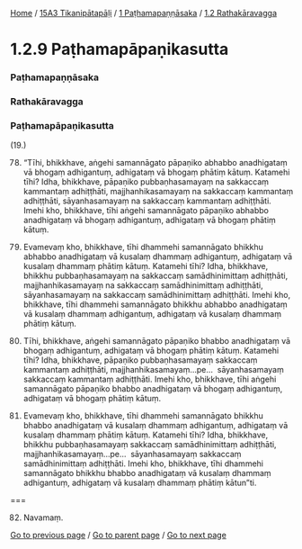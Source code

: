 
[Home](/) / [15A3 Tikanipātapāḷi](/tipitaka/15A3.md) / [1 Paṭhamapaṇṇāsaka](/tipitaka/15A3/1.md) / [1.2 Rathakāravagga](/tipitaka/15A3/1/1.2.md)

# 1.2.9 Paṭhamapāpaṇikasutta

### Paṭhamapaṇṇāsaka

### Rathakāravagga

### Paṭhamapāpaṇikasutta

(19.)

78. “Tīhi, bhikkhave, aṅgehi samannāgato pāpaṇiko abhabbo anadhigataṃ vā bhogaṃ adhigantuṃ, adhigataṃ vā bhogaṃ phātiṃ kātuṃ. Katamehi tīhi? Idha, bhikkhave, pāpaṇiko pubbaṇhasamayaṃ na sakkaccaṃ kammantaṃ adhiṭṭhāti, majjhanhikasamayaṃ na sakkaccaṃ kammantaṃ adhiṭṭhāti, sāyanhasamayaṃ na sakkaccaṃ kammantaṃ adhiṭṭhāti. Imehi kho, bhikkhave, tīhi aṅgehi samannāgato pāpaṇiko abhabbo anadhigataṃ vā bhogaṃ adhigantuṃ, adhigataṃ vā bhogaṃ phātiṃ kātuṃ.

79. Evamevaṃ kho, bhikkhave, tīhi dhammehi samannāgato bhikkhu abhabbo anadhigataṃ vā kusalaṃ dhammaṃ adhigantuṃ, adhigataṃ vā kusalaṃ dhammaṃ phātiṃ kātuṃ. Katamehi tīhi? Idha, bhikkhave, bhikkhu pubbaṇhasamayaṃ na sakkaccaṃ samādhinimittaṃ adhiṭṭhāti, majjhanhikasamayaṃ na sakkaccaṃ samādhinimittaṃ adhiṭṭhāti, sāyanhasamayaṃ na sakkaccaṃ samādhinimittaṃ adhiṭṭhāti. Imehi kho, bhikkhave, tīhi dhammehi samannāgato bhikkhu abhabbo anadhigataṃ vā kusalaṃ dhammaṃ adhigantuṃ, adhigataṃ vā kusalaṃ dhammaṃ phātiṃ kātuṃ.

80. Tīhi, bhikkhave, aṅgehi samannāgato pāpaṇiko bhabbo anadhigataṃ vā bhogaṃ adhigantuṃ, adhigataṃ vā bhogaṃ phātiṃ kātuṃ. Katamehi tīhi? Idha, bhikkhave, pāpaṇiko pubbaṇhasamayaṃ sakkaccaṃ kammantaṃ adhiṭṭhāti, majjhanhikasamayaṃ…pe…  sāyanhasamayaṃ sakkaccaṃ kammantaṃ adhiṭṭhāti. Imehi kho, bhikkhave, tīhi aṅgehi samannāgato pāpaṇiko bhabbo anadhigataṃ vā bhogaṃ adhigantuṃ, adhigataṃ vā bhogaṃ phātiṃ kātuṃ.

81. Evamevaṃ kho, bhikkhave, tīhi dhammehi samannāgato bhikkhu bhabbo anadhigataṃ vā kusalaṃ dhammaṃ adhigantuṃ, adhigataṃ vā kusalaṃ dhammaṃ phātiṃ kātuṃ. Katamehi tīhi? Idha, bhikkhave, bhikkhu pubbaṇhasamayaṃ sakkaccaṃ samādhinimittaṃ adhiṭṭhāti, majjhanhikasamayaṃ…pe…  sāyanhasamayaṃ sakkaccaṃ samādhinimittaṃ adhiṭṭhāti. Imehi kho, bhikkhave, tīhi dhammehi samannāgato bhikkhu bhabbo anadhigataṃ vā kusalaṃ dhammaṃ adhigantuṃ, adhigataṃ vā kusalaṃ dhammaṃ phātiṃ kātun”ti.

===

82. Navamaṃ.



[Go to previous page](/tipitaka/15A3/1/1.2/1.2.8.md) / [Go to parent page](/tipitaka/15A3/1/1.2.md) / [Go to next page](/tipitaka/15A3/1/1.2/1.2.10.md)


